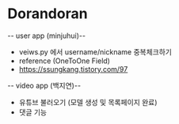 # Dorandoran

-- user app (minjuhui)--
* veiws.py 에서 username/nickname 중복체크하기 
* reference (OneToOne Field)
* https://ssungkang.tistory.com/97 

-- video app (백지연)--
* 유튜브 불러오기 (모델 생성 및 목록페이지 완료)
* 댓글 기능
